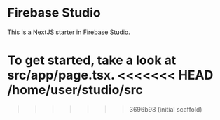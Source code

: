 # Firebase Studio

This is a NextJS starter in Firebase Studio.

To get started, take a look at src/app/page.tsx.
<<<<<<< HEAD
/home/user/studio/src
=======
>>>>>>> 3696b98 (initial scaffold)
